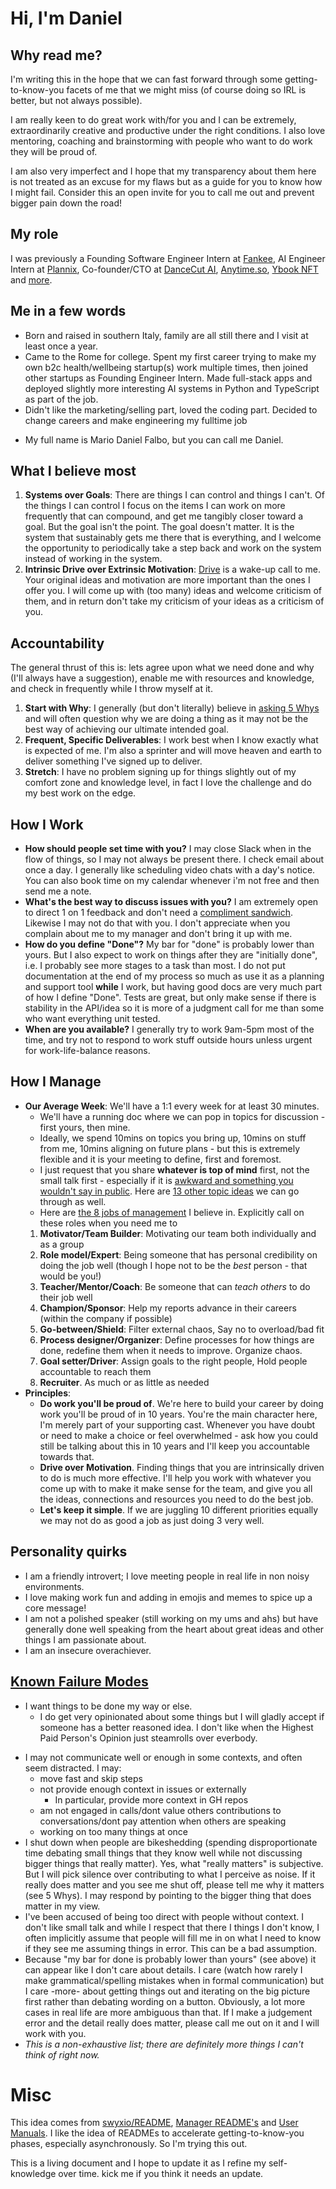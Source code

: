 # Hi, I'm Daniel

## Why read me?

I'm writing this in the hope that we can fast forward through some getting-to-know-you facets of me that we might miss (of course doing so IRL is better, but not always possible).

I am really keen to do great work with/for you and I can be extremely, extraordinarily creative and productive under the right conditions. I also love mentoring, coaching and brainstorming with people who want to do work they will be proud of.

I am also very imperfect and I hope that my transparency about them here is not treated as an excuse for my flaws but as a guide for you to know how I might fail. Consider this an open invite for you to call me out and prevent bigger pain down the road!

## My role

I was previously a Founding Software Engineer Intern at [Fankee](https://fankee.com), AI Engineer Intern at [Plannix](https://plannix.co), Co-founder/CTO at [DanceCut AI](https://www.instagram.com/p/DJ2LJ3PvD5C/), [Anytime.so](https://anytime.so), [Ybook NFT](https://ybook.danielfalbo.com) and [more](https://danielfalbo.com).

  
## Me in a few words

- Born and raised in southern Italy, family are all still there and I visit at least once a year.
- Came to the Rome for college. Spent my first career trying to make my own b2c health/wellbeing startup(s) work multiple times, then joined other startups as Founding Engineer Intern. Made full-stack apps and deployed slightly more interesting AI systems in Python and TypeScript as part of the job.
- Didn't like the marketing/selling part, loved the coding part. Decided to change careers and make engineering my fulltime job
<!-- - Went through [Fullstack](http://fullstackacademy.com/) to get up to speed on JS as JS is everywhere. Started being active in [Dev Twitter](https://twitter.com/swyx), speaking in the [NYC tech meetup scene](https://nyc.js.org/), and helped grow [/r/reactjs from 20k members to >200k](https://www.swyx.io/moderating-rreactjs). Cofounded Svelte Society [from 0](https://www.swyx.io/starting-dev-community-meetup) to [15k members]([url](https://twitter.com/sveltesociety)) and [5 conferences]([url](http://sveltesummit.com/)). I also wrote [the Coding Career Handbook](https://www.learninpublic.org) and manage the book's community on an ongoing basis. -->
- My full name is Mario Daniel Falbo, but you can call me Daniel.

## What I believe most

1. **Systems over Goals**: There are things I can control and things I can't. Of the things I can control I focus on the items I can work on more frequently that can compound, and get me tangibly closer toward a goal. But the goal isn't the point. The goal doesn't matter. It is the system that sustainably gets me there that is everything, and I welcome the opportunity to periodically take a step back and work on the system instead of working in the system.
2. **Intrinsic Drive over Extrinsic Motivation**: [Drive](https://twitter.com/swyx/status/968688836468453376) is a wake-up call to me. Your original ideas and motivation are more important than the ones I offer you. I will come up with (too many) ideas and welcome criticism of them, and in return don't take my criticism of your ideas as a criticism of you.

<!-- Do what makes you proud. Leave no stone unturned. -->

<!-- 1. **[Learn in Public](https://twitter.com/swyx/status/1009174159690264579)**: I prefer to share what I learn and work on, after doing my level best, but before it is perfect. This means I will be wrong more often than most people, but I respond very well to people who correct me because I always reserve the right to be wrong. I do not share everything, in particular my political views. -->


## Accountability

The general thrust of this is: lets agree upon what we need done and why (I'll always have a suggestion), enable me with resources and knowledge, and check in frequently while I throw myself at it.

1. **Start with Why**: I generally (but don't literally) believe in [asking 5 Whys](https://en.wikipedia.org/wiki/5_Whys) and will often question why we are doing a thing as it may not be the best way of achieving our ultimate intended goal.
2. **Frequent, Specific Deliverables**: I work best when I know exactly what is expected of me. I'm also a sprinter and will move heaven and earth to deliver something I've signed up to deliver.
3. **Stretch**: I have no problem signing up for things slightly out of my comfort zone and knowledge level, in fact I love the challenge and do my best work on the edge.

## How I Work

- **How should people set time with you?** I may close Slack when in the flow of things, so I may not always be present there. I check email about once a day. I generally like scheduling video chats with a day's notice. You can also book time on my calendar whenever i'm not free and then send me a note.
- **What's the best way to discuss issues with you?** I am extremely open to direct 1 on 1 feedback and don't need a [compliment sandwich](https://www.quickbase.com/blog/stop-using-the-compliment-sandwich-and-give-better-feedback). Likewise I may not do that with you. I don't appreciate when you complain about me to my manager and don't bring it up with me.
- **How do you define "Done"?** My bar for "done" is probably lower than yours<!-- (see "Learn in Public", above) -->. But I also expect to work on things after they are "initially done", i.e. I probably see more stages to a task than most. I do not put documentation at the end of my process so much as use it as a planning and support tool **while** I work, but having good docs are very much part of how I define "Done". Tests are great, but only make sense if there is stability in the API/idea so it is more of a judgment call for me than some who want everything unit tested.
- **When are you available?** I generally try to work 9am-5pm <!--PT--> most of the time, and try not to respond to work stuff outside hours unless urgent for work-life-balance reasons.

## How I Manage

- **Our Average Week**: We'll have a 1:1 every week for at least 30 minutes. 
  - We'll have a running doc where we can pop in topics for discussion - first yours, then mine. 
  - Ideally, we spend 10mins on topics you bring up, 10mins on stuff from me, 10mins aligning on future plans - but this is extremely flexible and it is your meeting to define, first and foremost. 
  - I just request that you share **whatever is top of mind** first, not the small talk first - especially if it is [awkward and something you wouldn't say in public](https://medium.com/@mrabkin/the-art-of-the-awkward-1-1-f4e1dcbd1c5c). Here are [13 other topic ideas](https://www.manager-tools.com/forums/13-things-talk-about-your-1-1s) we can go through as well.
  - Here are [the 8 jobs of management](https://www.swyx.io/the-8-jobs-of-management/) I believe in. Explicitly call on these roles when you need me to
  1. **Motivator/Team Builder**: Motivating our team both individually and as a group 
  2. **Role model/Expert**: Being someone that has personal credibility on doing the job well (though I hope not to be the _best_ person - that would be you!)
  3. **Teacher/Mentor/Coach**: Be someone that can _teach others_ to do their job well
  4. **Champion/Sponsor**: Help my reports advance in their careers (within the company if possible)
  5. **Go-between/Shield**: Filter external chaos, Say no to overload/bad fit
  6. **Process designer/Organizer**: Define processes for how things are done, redefine them when it needs to improve. Organize chaos.
  7. **Goal setter/Driver**: Assign goals to the right people, Hold people accountable to reach them
  8. **Recruiter**. As much or as little as needed
- **Principles**:
  - **Do work you'll be proud of**. We're here to build your career by doing work you'll be proud of in 10 years. You're the main character here, I'm merely part of your supporting cast. Whenever you have doubt or need to make a choice or feel overwhelmed - ask how you could still be talking about this in 10 years and I'll keep you accountable towards that.
  - **Drive over Motivation**. Finding things that you are intrinsically driven to do is much more effective. I'll help you work with whatever you come up with to make it make sense for the team, and give you all the ideas, connections and resources you need to do the best job.
  - **Let's keep it simple**. If we are juggling 10 different priorities equally we may not do as good a job as just doing 3 very well.

## Personality quirks

- I am a friendly introvert; I love meeting people in real life in non noisy environments.
- I love making work fun and adding in emojis and memes to spice up a core message! <!-- This can sometimes involve [writing song parodies as an outlet](https://twitter.com/swyx/status/980486609517907968) - I will sing them for you if under the influence. If I were actually any good at it I'd be a singer-songwriter. -->
- I am not a polished speaker (still working on my ums and ahs) but have generally done well speaking from the heart about great ideas and other things I am passionate about.
- I am an insecure overachiever.

## [Known Failure Modes](https://docs.google.com/presentation/d/1df5MALZKZU6lOeIXUiO-h6ReFM3KuIpnapSE97IZnX4/edit#slide=id.p)

<!-- - In 2021 my top feedback was that I wanted things to be done my way or else. -->
- I want things to be done my way or else.
  - I do get very opinionated about some things but I will gladly accept if someone has a better reasoned idea. I don't like when the Highest Paid Person's Opinion just steamrolls over everbody.
<!-- - In 2020 my top feedback was that I am too competitive - I translate everything to numbers and compare myself and my team with them. -->
<!-- - I am too competitive - I translate everything to numbers and compare myself and my team with them.
  - I feel this was misconstrued by others but I am probably much more comfortable talking numbers than most because of my background -->
<!-- - In 2018-19 my top feedback was that I don't communicate well or enough in some contexts, and often seem distracted. People report that I: -->
- I may not communicate well or enough in some contexts, and often seem distracted. I may:
  - move fast and skip steps
  - not provide enough context in issues or externally
    - In particular, provide more context in GH repos
    <!-- - In particular, longer explanations to customers, not imperative: do this, do that
    - provide more context in GH repos -->
  - am not engaged in calls/dont value others contributions to conversations/dont pay attention when others are speaking
  - working on too many things at once
- I shut down when people are bikeshedding (spending disproportionate time debating small things that they know well while not discussing bigger things that really matter). Yes, what "really matters" is subjective. But I will pick silence over contributing to what I perceive as noise. If it really does matter and you see me shut off, please tell me why it matters (see 5 Whys). I may respond by pointing to the bigger thing that does matter in my view.
- I've been accused of being too direct with people without context. I don't like small talk and while I respect that there I things I don't know, I often implicitly assume that people will fill me in on what I need to know if they see me assuming things in error. This can be a bad assumption.
- Because "my bar for done is probably lower than yours" (see above) it can appear like I don't care about details. I care (watch how rarely I make grammatical/spelling mistakes when in formal communication) but I care -more- about getting things out and iterating on the big picture first rather than debating wording on a button. Obviously, a lot more cases in real life are more ambiguous than that. If I make a judgement error and the detail really does matter, please call me out on it and I will work with you.
- *This is a non-exhaustive list; there are definitely more things I can't think of right now.*

# Misc

This idea comes from [swyxio/README](https://github.com/swyxio/README), [Manager README's](https://hackernoon.com/12-manager-readmes-from-silicon-valleys-top-tech-companies-26588a660afe) and [User Manuals](https://docs.google.com/presentation/d/1I8Y4oNkrh1Ass32PNyzBYp3hL4scLiH7YWQmwvKxzlM/edit#slide=id.gf668f32c69_2_130). I like the idea of READMEs to accelerate getting-to-know-you phases, especially asynchronously. So I'm trying this out.

This is a living document and I hope to update it as I refine my self-knowledge over time. kick me if you think it needs an update.
